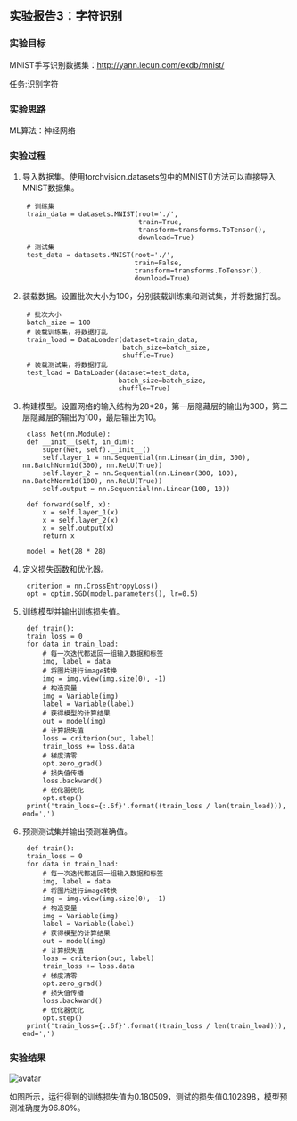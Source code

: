 ## 实验报告3：字符识别
### 实验目标
MNIST手写识别数据集：http://yann.lecun.com/exdb/mnist/

任务:识别字符

### 实验思路
ML算法：神经网络

### 实验过程

1. 导入数据集。使用torchvision.datasets包中的MNIST()方法可以直接导入MNIST数据集。
        
        # 训练集
        train_data = datasets.MNIST(root='./',
                                    train=True,
                                    transform=transforms.ToTensor(),
                                    download=True)
        # 测试集
        test_data = datasets.MNIST(root='./',
                                   train=False,
                                   transform=transforms.ToTensor(),
                                   download=True)
2. 装载数据。设置批次大小为100，分别装载训练集和测试集，并将数据打乱。

        # 批次大小
        batch_size = 100
        # 装载训练集，将数据打乱
        train_load = DataLoader(dataset=train_data,
                                batch_size=batch_size,
                                shuffle=True)
        # 装载测试集，将数据打乱
        test_load = DataLoader(dataset=test_data,
                               batch_size=batch_size,
                               shuffle=True)
3. 构建模型。设置网络的输入结构为28*28，第一层隐藏层的输出为300，第二层隐藏层的输出为100，最后输出为10。

        class Net(nn.Module):
        def __init__(self, in_dim):
            super(Net, self).__init__()
            self.layer_1 = nn.Sequential(nn.Linear(in_dim, 300), nn.BatchNorm1d(300), nn.ReLU(True))
            self.layer_2 = nn.Sequential(nn.Linear(300, 100), nn.BatchNorm1d(100), nn.ReLU(True))
            self.output = nn.Sequential(nn.Linear(100, 10))
    
        def forward(self, x):
            x = self.layer_1(x)
            x = self.layer_2(x)
            x = self.output(x)
            return x
        
        model = Net(28 * 28)
4. 定义损失函数和优化器。

        criterion = nn.CrossEntropyLoss()
        opt = optim.SGD(model.parameters(), lr=0.5)

5. 训练模型并输出训练损失值。

        def train():
        train_loss = 0
        for data in train_load:
            # 每一次迭代都返回一组输入数据和标签
            img, label = data
            # 将图片进行image转换
            img = img.view(img.size(0), -1)
            # 构造变量
            img = Variable(img)
            label = Variable(label)
            # 获得模型的计算结果
            out = model(img)
            # 计算损失值
            loss = criterion(out, label)
            train_loss += loss.data
            # 梯度清零
            opt.zero_grad()
            # 损失值传播
            loss.backward()
            # 优化器优化
            opt.step()
        print('train_loss={:.6f}'.format((train_loss / len(train_load))), end=',')
    
6. 预测测试集并输出预测准确值。

        def train():
        train_loss = 0
        for data in train_load:
            # 每一次迭代都返回一组输入数据和标签
            img, label = data
            # 将图片进行image转换
            img = img.view(img.size(0), -1)
            # 构造变量
            img = Variable(img)
            label = Variable(label)
            # 获得模型的计算结果
            out = model(img)
            # 计算损失值
            loss = criterion(out, label)
            train_loss += loss.data
            # 梯度清零
            opt.zero_grad()
            # 损失值传播
            loss.backward()
            # 优化器优化
            opt.step()
        print('train_loss={:.6f}'.format((train_loss / len(train_load))), end=',')
        
### 实验结果
    
![avatar](/Users/yeeland/MLdata/pro3.png)

如图所示，运行得到的训练损失值为0.180509，测试的损失值0.102898，模型预测准确度为96.80%。